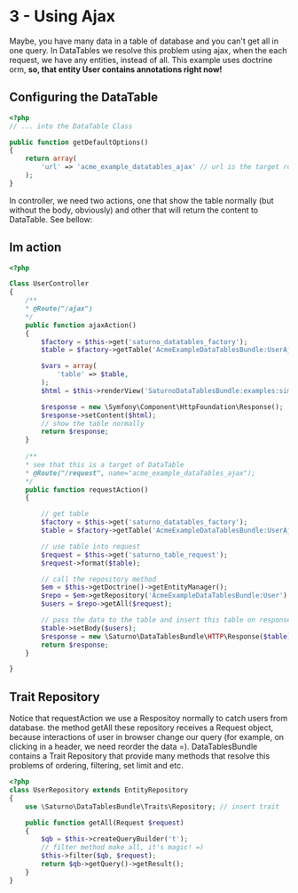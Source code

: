 3 - Using Ajax
==========================================

Maybe, you have many data in a table of database and you can't get all in one query. In DataTables we resolve this problem using ajax, when the each request, we have any entities, instead of all. 
This example uses doctrine orm, **so, that entity User contains annotations right now!** 

Configuring the DataTable 
----------------------------

```php 
<?php 
// ... into the DataTable Class

public function getDefaultOptions()
{
    return array(
        'url' => 'acme_example_datatables_ajax' // url is the target route 
	);
}

```
In controller, we need two actions, one that show the table normally (but without the body, obviously) and other that will return the content to DataTable. See bellow: 


Im action 
---------------------

```php
<?php

Class UserController 
{
    /**
    * @Route("/ajax")
    */
    public function ajaxAction()
    {
        $factory = $this->get('saturno_datatables_factory');
        $table = $factory->getTable('AcmeExampleDataTablesBundle:UserAjax');

        $vars = array(
            'table' => $table,
        );
        $html = $this->renderView('SaturnoDataTablesBundle:examples:simple.html.twig', $vars);

        $response = new \Symfony\Component\HttpFoundation\Response();
        $response->setContent($html);
        // show the table normally 
        return $response;
    }
    
    /**
    * see that this is a target of DataTable
    * @Route("/request", name="acme_example_dataTables_ajax");
    */
    public function requestAction()
    {

        // get table
        $factory = $this->get('saturno_datatables_factory');
        $table = $factory->getTable('AcmeExampleDataTablesBundle:UserAjax');

        // use table into request
        $request = $this->get('saturno_table_request');
        $request->format($table);

        // call the repository method
        $em = $this->getDoctrine()->getEntityManager();
        $repo = $em->getRepository('AcmeExampleDataTablesBundle:User');
        $users = $repo->getAll($request);

        // pass the data to the table and insert this table on response
        $table->setBody($users);
        $response = new \Saturno\DataTablesBundle\HTTP\Response($table);
        return $response;
    }

}

```

Trait Repository
---------------------------------------

Notice that requestAction we use a Respositoy normally to catch users from database. the method getAll these repository receives a Request object, because interactions of user in browser change our query (for example, on clicking in a header, we need reorder the data =).
DataTablesBundle contains a Trait Repository that provide many methods that resolve this problems of ordering, filtering, set limit and etc.

```php
<?php
class UserRepository extends EntityRepository
{
	use \Saturno\DataTablesBundle\Traits\Repository; // insert trait

	public function getAll(Request $request)
	{
		$qb = $this->createQueryBuilder('t');
		// filter method make all, it's magic! =) 
		$this->filter($qb, $request);
		return $qb->getQuery()->getResult();
	}
}

```